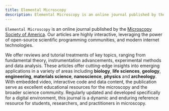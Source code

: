```yaml
---
title: Elemental Microscopy
description: Elemental Microscopy is an online journal published by the Microscopy Society of America. Our articles are highly interactive, leveraging the power of open-source scientific programming communities, and modern internet technologies.
---
```


`Elemental Microscopy` is an online journal published by the [Microscopy Society of America](https://www.microscopy.org/). Our articles are highly interactive, leveraging the power of open-source scientific programming communities, and modern internet technologies.

We offer reviews and tutorial treatments of key topics, ranging from fundamental theory, instrumentation advancements, experimental methods and data analysis. These articles offer cutting-edge insights into emerging applications in a variety of areas including **biology**, **life sciences**, **geology**, **engineering**, **materials science**, **nanoscience**, **physics** and **archeology**. With embedded video, interactive code and data content, the publication serve as excellent educational resources for the microscopy and the broader science community. Regularly updated and developed specifically for a digital environment, this journal is a dynamic and enduring reference resource for students, researchers, and practitioners in microscopy.
